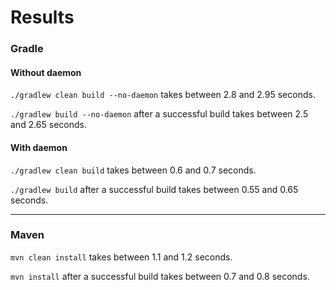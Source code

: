 # Results

### Gradle

#### Without daemon

`./gradlew clean build --no-daemon` takes between 2.8 and 2.95 seconds.

`./gradlew build --no-daemon` after a successful build takes between 2.5 and 2.65 seconds.

#### With daemon

`./gradlew clean build` takes between 0.6 and 0.7 seconds.

`./gradlew build` after a successful build takes between 0.55 and 0.65 seconds.

----

### Maven

`mvn clean install` takes between 1.1 and 1.2 seconds.

`mvn install` after a successful build takes between 0.7 and 0.8 seconds.
